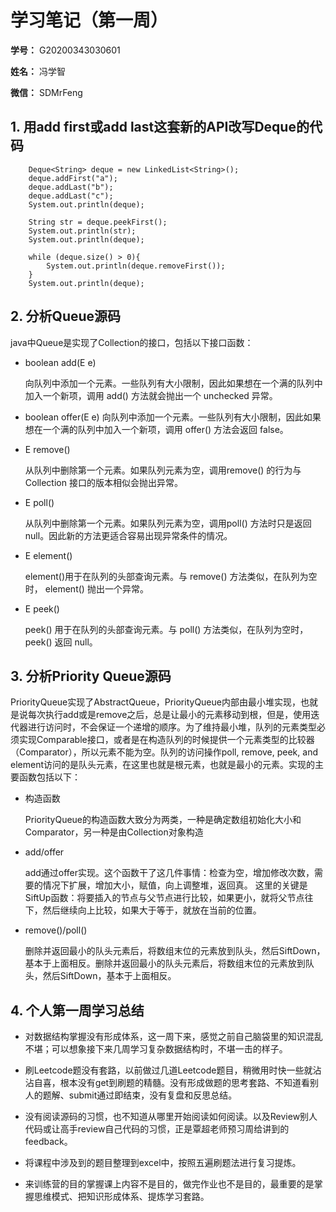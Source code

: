 # 学习笔记（第一周）

**学号：** G20200343030601

**姓名：** 冯学智

**微信：** SDMrFeng

## 1. 用add first或add last这套新的API改写Deque的代码

        Deque<String> deque = new LinkedList<String>();
        deque.addFirst("a");
        deque.addLast("b");
        deque.addLast("c");
        System.out.println(deque);

        String str = deque.peekFirst();
        System.out.println(str);
        System.out.println(deque);

        while (deque.size() > 0){
            System.out.println(deque.removeFirst());
        }
        System.out.println(deque);

## 2. 分析Queue源码

java中Queue是实现了Collection的接口，包括以下接口函数：

- boolean add(E e)
  
  向队列中添加一个元素。一些队列有大小限制，因此如果想在一个满的队列中加入一个新项，调用 add() 方法就会抛出一个 unchecked 异常。

- boolean offer(E e)
  向队列中添加一个元素。一些队列有大小限制，因此如果想在一个满的队列中加入一个新项，调用 offer() 方法会返回 false。

- E remove()
  
  从队列中删除第一个元素。如果队列元素为空，调用remove() 的行为与 Collection 接口的版本相似会抛出异常。

- E poll()

  从队列中删除第一个元素。如果队列元素为空，调用poll() 方法时只是返回 null。因此新的方法更适合容易出现异常条件的情况。

- E element()

  element()用于在队列的头部查询元素。与 remove() 方法类似，在队列为空时， element() 抛出一个异常。

- E peek()

  peek() 用于在队列的头部查询元素。与 poll() 方法类似，在队列为空时，peek() 返回 null。

## 3. 分析Priority Queue源码

PriorityQueue实现了AbstractQueue，PriorityQueue内部由最小堆实现，也就是说每次执行add或是remove之后，总是让最小的元素移动到根，但是，使用迭代器进行访问时，不会保证一个递增的顺序。为了维持最小堆，队列的元素类型必须实现Comparable接口，或者是在构造队列的时候提供一个元素类型的比较器（Comparator），所以元素不能为空。队列的访问操作poll, remove, peek, and element访问的是队头元素，在这里也就是根元素，也就是最小的元素。实现的主要函数包括以下：

- 构造函数

  PriorityQueue的构造函数大致分为两类，一种是确定数组初始化大小和Comparator，另一种是由Collection对象构造

- add/offer
  
  add通过offer实现。这个函数干了这几件事情：检查为空，增加修改次数，需要的情况下扩展，增加大小，赋值，向上调整堆，返回真。
  这里的关键是SiftUp函数：将要插入的节点与父节点进行比较，如果更小，就将父节点往下，然后继续向上比较，如果大于等于，就放在当前的位置。

- remove()/poll()

  删除并返回最小的队头元素后，将数组末位的元素放到队头，然后SiftDown，基本于上面相反。删除并返回最小的队头元素后，将数组末位的元素放到队头，然后SiftDown，基本于上面相反。

## 4. 个人第一周学习总结

- 对数据结构掌握没有形成体系，这一周下来，感觉之前自己脑袋里的知识混乱不堪；可以想象接下来几周学习复杂数据结构时，不堪一击的样子。

- 刷Leetcode题没有套路，以前做过几道Leetcode题目，稍微用时快一些就沾沾自喜，根本没有get到刷题的精髓。没有形成做题的思考套路、不知道看别人的题解、submit通过即结束，没有复盘和反思总结。

- 没有阅读源码的习惯，也不知道从哪里开始阅读如何阅读。以及Review别人代码或让高手review自己代码的习惯，正是覃超老师预习周给讲到的feedback。

- 将课程中涉及到的题目整理到excel中，按照五遍刷题法进行复习提炼。

- 来训练营的目的掌握课上内容不是目的，做完作业也不是目的，最重要的是掌握思维模式、把知识形成体系、提炼学习套路。